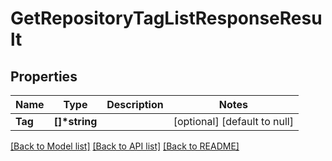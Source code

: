 # GetRepositoryTagListResponseResult

## Properties
Name | Type | Description | Notes
------------ | ------------- | ------------- | -------------
**Tag** | **[]\*string** |  | [optional] [default to null]

[[Back to Model list]](../README.md#documentation-for-models) [[Back to API list]](../README.md#documentation-for-api-endpoints) [[Back to README]](../README.md)


